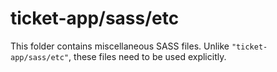 # ticket-app/sass/etc

This folder contains miscellaneous SASS files. Unlike `"ticket-app/sass/etc"`, these files
need to be used explicitly.
